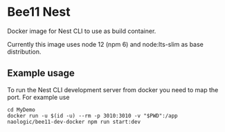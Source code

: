 # Bee11 Nest

Docker image for Nest CLI to use as build container.

Currently this image uses node 12 (npm 6) and node:lts-slim as base distribution.

## Example usage 

To run the Nest CLI development server from docker you need to map the port.
For example use
```
cd MyDemo
docker run -u $(id -u) --rm -p 3010:3010 -v "$PWD":/app naologic/bee11-dev-docker npm run start:dev
```
